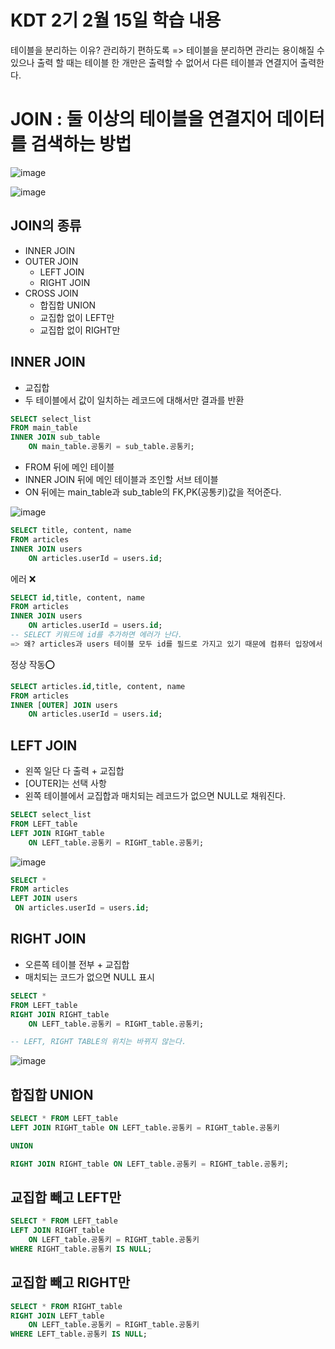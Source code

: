 # KDT 2기 2월 15일 학습 내용

테이블을 분리하는 이유? 관리하기 편하도록
=> 테이블을 분리하면 관리는 용이해질 수 있으나 출력 할 때는 테이블 한 개만은 출력할 수 없어서 다른 테이블과 연결지어 출력한다.

# JOIN : 둘 이상의 테이블을 연결지어 데이터를 검색하는 방법

![image](https://github.com/gata96/TIL/assets/121420427/2bf71938-fc83-45aa-a294-9c8ecd1b3df2)

![image](https://github.com/gata96/TIL/assets/121420427/ebd2aa3c-e089-4161-be3c-45b4be54cc1f)


## JOIN의 종류
- INNER JOIN
- OUTER JOIN
    - LEFT JOIN
    - RIGHT JOIN
- CROSS JOIN
    - 합집합 UNION
    - 교집합 없이 LEFT만
    - 교집합 없이 RIGHT만
    

## INNER JOIN
- 교집합
- 두 테이블에서 값이 일치하는 레코드에 대해서만 결과를 반환

```SQL
SELECT select_list
FROM main_table
INNER JOIN sub_table
    ON main_table.공통키 = sub_table.공통키;
```
- FROM 뒤에 메인 테이블
- INNER JOIN 뒤에 메인 테이블과 조인할 서브 테이블
- ON 뒤에는 main_table과 sub_table의 FK,PK(공통키)값을 적어준다.

![image](https://github.com/gata96/TIL/assets/121420427/3cb1dbc6-1ae7-4429-9892-5523857fc145)


```sql
SELECT title, content, name
FROM articles
INNER JOIN users
    ON articles.userId = users.id;
```

에러 ❌
```sql
SELECT id,title, content, name
FROM articles
INNER JOIN users
    ON articles.userId = users.id;
-- SELECT 키워드에 id를 추가하면 에러가 난다.
=> 왜? articles과 users 테이블 모두 id를 필드로 가지고 있기 때문에 컴퓨터 입장에서 누구의 id인지 헷갈리는 것. `테이블.field`로 지정해준다.
```
정상 작동⭕
```sql
SELECT articles.id,title, content, name
FROM articles
INNER [OUTER] JOIN users
    ON articles.userId = users.id;
```
## LEFT JOIN
- 왼쪽 일단 다 출력 + 교집합
- [OUTER]는 선택 사항
- 왼쪽 테이블에서 교집합과 매치되는 레코드가 없으면 NULL로 채워진다.


```SQL
SELECT select_list
FROM LEFT_table
LEFT JOIN RIGHT_table
    ON LEFT_table.공통키 = RIGHT_table.공통키;
```

![image](https://github.com/gata96/TIL/assets/121420427/f82893d1-935c-4fb0-99c3-51b157ba4def)



```SQL
SELECT *
FROM articles
LEFT JOIN users
 ON articles.userId = users.id;
 ```
 ## RIGHT JOIN
- 오른쪽 테이블 전부 + 교집합
- 매치되는 코드가 없으면 NULL 표시

```SQL
SELECT *
FROM LEFT_table
RIGHT JOIN RIGHT_table
    ON LEFT_table.공통키 = RIGHT_table.공통키;

-- LEFT, RIGHT TABLE의 위치는 바뀌지 않는다.
```
![image](https://github.com/gata96/TIL/assets/121420427/34574ed4-9f7d-4a01-9ed8-18674033e129)

## 합집합 UNION
```SQL
SELECT * FROM LEFT_table
LEFT JOIN RIGHT_table ON LEFT_table.공통키 = RIGHT_table.공통키

UNION

RIGHT JOIN RIGHT_table ON LEFT_table.공통키 = RIGHT_table.공통키;
```

## 교집합 빼고 LEFT만
```sql
SELECT * FROM LEFT_table
LEFT JOIN RIGHT_table
    ON LEFT_table.공통키 = RIGHT_table.공통키
WHERE RIGHT_table.공통키 IS NULL;
```

## 교집합 빼고 RIGHT만
```sql
SELECT * FROM RIGHT_table
RIGHT JOIN LEFT_table
    ON LEFT_table.공통키 = RIGHT_table.공통키
WHERE LEFT_table.공통키 IS NULL;

